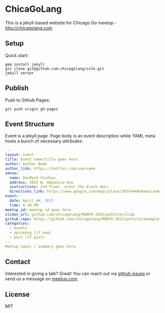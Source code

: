 # ChicaGoLang

This is a jekyll-based website for Chicago Go meetup - http://chicagolang.com

## Setup

Quick start:

```
gem install jekyll
git clone git@github.com:chicagolang/site.git
jekyll server
```

## Publish

Push to Github Pages:

```
git push origin gh-pages
```

## Event Structure

Event is a jekyll page. Page body is an event description while YAML meta 
hosts a bunch of necessary attributes:

```yml
---
layout: event
title: Event name/title goes here
author: Author Name
author_link: https://twitter.com/username
venue:
  name: DevMynd Studios
  address: 2035 W. Wabansia Ave
  instructions: 2nd Floor, enter the black door
  directions_link: https://www.google.com/maps/place/2035+W+Wabansia+Ave,+Chicago,+IL+60647/@41.9120576,-87.6789658,17z
event:
  date: April ##, 2015
  time: 6:30 PM
meetup_id: meetup id goes here
slides_url: github.com/chicagolang/MONTH-2015/path/to/slide
github_repo: https://github.com/chicagolang/MONTH-2015/path/to/examples
categories:
  - events
  - upcoming (if new)
  - past (if past)
---
Meetup topic / summary goes here.
```

## Contact

Interested in giving a talk? Great! You can reach out via [github issues](https://github.com/chicagolang/site/issues) or
send us a message on [meetup.com](http://www.meetup.com/ChicaGoLang/).

## License

MIT